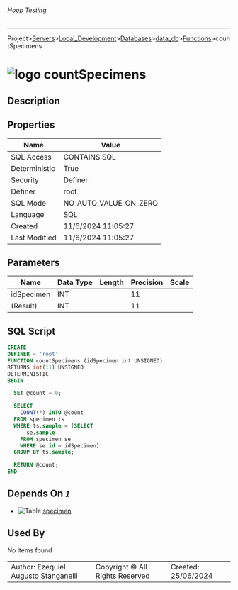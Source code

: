 ###### Hoop Testing
___
Project>[Servers](../../../../Servers.md)>[Local_Development](../../../Local_Development.md)>[Databases](../../Databases.md)>[data_db](../data_db.md)>[Functions](Functions.md)>countSpecimens


# ![logo](../../../../../Images/function64.svg) countSpecimens

## <a name="#Description"></a>Description
> 
## <a name="#Properties"></a>Properties
|Name|Value|
|---|---|
|SQL Access|CONTAINS SQL|
|Deterministic|True|
|Security|Definer|
|Definer|root|
|SQL Mode|NO_AUTO_VALUE_ON_ZERO|
|Language|SQL|
|Created|11/6/2024 11:05:27|
|Last Modified|11/6/2024 11:05:27|


## <a name="#Parameters"></a>Parameters
|Name|Data Type|Length|Precision|Scale|
|---|---|---|---|---|
|idSpecimen|INT||11||
|(Result)|INT||11||

## <a name="#SqlScript"></a>SQL Script
```SQL
CREATE
DEFINER = 'root'
FUNCTION countSpecimens (idSpecimen int UNSIGNED)
RETURNS int(11) UNSIGNED
DETERMINISTIC
BEGIN

  SET @count = 0;

  SELECT
    COUNT(*) INTO @count
  FROM specimen ts
  WHERE ts.sample = (SELECT
      se.sample
    FROM specimen se
    WHERE se.id = idSpecimen)
  GROUP BY ts.sample;

  RETURN @count;
END
```

## <a name="#DependsOn"></a>Depends On _`1`_
- ![Table](../../../../../Images/table.svg) [specimen](../Tables/specimen.md)


## <a name="#UsedBy"></a>Used By
No items found

||||
|---|---|---|
|Author: Ezequiel Augusto Stanganelli|Copyright © All Rights Reserved|Created: 25/06/2024|